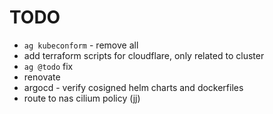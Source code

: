 # TODO

- `ag kubeconform` - remove all
- add terraform scripts for cloudflare, only related to cluster
- `ag @todo` fix
- renovate
- argocd - verify cosigned helm charts and dockerfiles
- route to nas cilium policy (jj)
